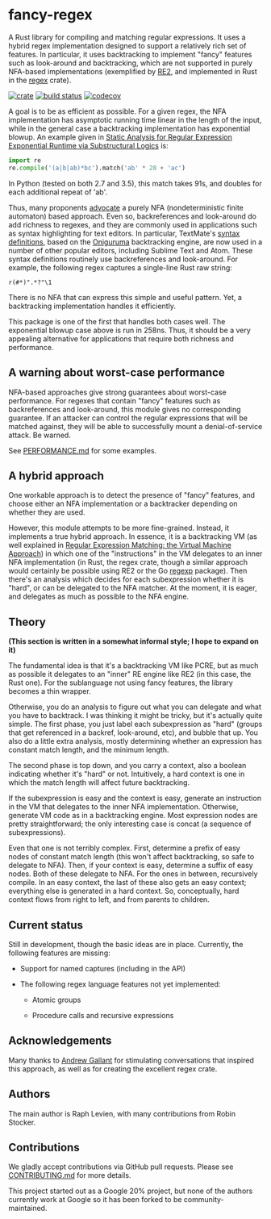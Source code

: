 # fancy-regex

A Rust library for compiling and matching regular expressions. It uses a hybrid
regex implementation designed to support a relatively rich set of features.
In particular, it uses backtracking to implement "fancy" features such as
look-around and backtracking, which are not supported in purely
NFA-based implementations (exemplified by
[RE2](https://github.com/google/re2), and implemented in Rust in the
[regex](https://crates.io/crates/regex) crate).

[![crate](https://img.shields.io/crates/v/fancy-regex.svg)](https://crates.io/crates/fancy-regex)
[![build status](https://travis-ci.com/fancy-regex/fancy-regex.svg?branch=master)](https://travis-ci.com/fancy-regex/fancy-regex)
[![codecov](https://codecov.io/gh/fancy-regex/fancy-regex/branch/master/graph/badge.svg)](https://codecov.io/gh/fancy-regex/fancy-regex)

A goal is to be as efficient as possible. For a given regex, the NFA
implementation has asymptotic running time linear in the length of the
input, while in the general case a backtracking implementation has
exponential blowup. An example given in [Static Analysis for Regular
Expression Exponential Runtime via Substructural
Logics](https://www.cs.bham.ac.uk/~hxt/research/redos_full.pdf) is:

```python
import re
re.compile('(a|b|ab)*bc').match('ab' * 28 + 'ac')
```

In Python (tested on both 2.7 and 3.5), this match takes 91s, and
doubles for each additional repeat of 'ab'.

Thus, many proponents
[advocate](https://swtch.com/~rsc/regexp/regexp1.html) a purely NFA
(nondeterministic finite automaton) based approach. Even so,
backreferences and look-around do add richness to regexes, and they
are commonly used in applications such as syntax highlighting for text
editors. In particular, TextMate's [syntax
definitions](https://manual.macromates.com/en/language_grammars),
based on the [Oniguruma](https://github.com/kkos/oniguruma)
backtracking engine, are now used in a number of other popular
editors, including Sublime Text and Atom. These syntax definitions
routinely use backreferences and look-around. For example, the
following regex captures a single-line Rust raw string:

```
r(#*)".*?"\1
```

There is no NFA that can express this simple and useful pattern. Yet,
a backtracking implementation handles it efficiently.

This package is one of the first that handles both cases well. The
exponential blowup case above is run in 258ns. Thus, it should be a
very appealing alternative for applications that require both richness
and performance.

## A warning about worst-case performance

NFA-based approaches give strong guarantees about worst-case
performance. For regexes that contain "fancy" features such as
backreferences and look-around, this module gives no corresponding
guarantee. If an attacker can control the regular expressions that
will be matched against, they will be able to successfully mount a
denial-of-service attack. Be warned.

See [PERFORMANCE.md](PERFORMANCE.md) for some examples.

## A hybrid approach

One workable approach is to detect the presence of "fancy" features,
and choose either an NFA implementation or a backtracker depending on
whether they are used.

However, this module attempts to be more fine-grained. Instead, it
implements a true hybrid approach. In essence, it is a backtracking VM
(as well explained in [Regular Expression Matching: the Virtual
Machine Approach](https://swtch.com/~rsc/regexp/regexp2.html)) in
which one of the "instructions" in the VM delegates to an inner NFA
implementation (in Rust, the regex crate, though a similar approach
would certainly be possible using RE2 or the Go
[regexp](https://golang.org/pkg/regexp/) package). Then there's an
analysis which decides for each subexpression whether it is "hard", or
can be delegated to the NFA matcher. At the moment, it is eager, and
delegates as much as possible to the NFA engine.

## Theory

**(This section is written in a somewhat informal style; I hope to
expand on it)**

The fundamental idea is that it's a backtracking VM like PCRE, but as
much as possible it delegates to an "inner" RE engine like RE2 (in
this case, the Rust one). For the sublanguage not using fancy
features, the library becomes a thin wrapper.

Otherwise, you do an analysis to figure out what you can delegate and
what you have to backtrack. I was thinking it might be tricky, but
it's actually quite simple. The first phase, you just label each
subexpression as "hard" (groups that get referenced in a backref,
look-around, etc), and bubble that up. You also do a little extra
analysis, mostly determining whether an expression has constant match
length, and the minimum length.

The second phase is top down, and you carry a context, also a boolean
indicating whether it's "hard" or not. Intuitively, a hard context is
one in which the match length will affect future backtracking.

If the subexpression is easy and the context is easy, generate an
instruction in the VM that delegates to the inner NFA implementation.
Otherwise, generate VM code as in a backtracking engine. Most
expression nodes are pretty straightforward; the only interesting case
is concat (a sequence of subexpressions).

Even that one is not terribly complex. First, determine a prefix of
easy nodes of constant match length (this won't affect backtracking,
so safe to delegate to NFA). Then, if your context is easy, determine
a suffix of easy nodes. Both of these delegate to NFA. For the ones in
between, recursively compile. In an easy context, the last of these
also gets an easy context; everything else is generated in a hard
context. So, conceptually, hard context flows from right to left, and
from parents to children.

## Current status

Still in development, though the basic ideas are in place. Currently,
the following features are missing:

* Support for named captures (including in the API)

* The following regex language features not yet implemented:

     * Atomic groups

     * Procedure calls and recursive expressions

## Acknowledgements

Many thanks to [Andrew Gallant](http://blog.burntsushi.net/about/) for
stimulating conversations that inspired this approach, as well as for
creating the excellent regex crate.

## Authors

The main author is Raph Levien, with many contributions from Robin Stocker.

## Contributions

We gladly accept contributions via GitHub pull requests. Please see
[CONTRIBUTING.md](CONTRIBUTING.md) for more details.

This project started out as a Google 20% project, but none of the authors currently
work at Google so it has been forked to be community-maintained.
